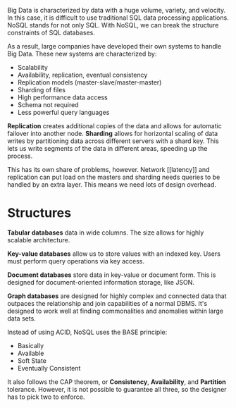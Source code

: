 Big Data is characterized by data with a huge volume, variety, and velocity. In this case, it is difficult to use traditional SQL data processing applications. NoSQL stands for not only SQL. With NoSQL, we can break the structure constraints of SQL databases. 

As a result, large companies have developed their own systems to handle Big Data. These new systems are characterized by:
- Scalability
- Availability, replication, eventual consistency
- Replication models (master-slave/master-master)
- Sharding of files
- High performance data access
- Schema not required
- Less powerful query languages

**Replication** creates additional copies of the data and allows for automatic failover into another node. **Sharding** allows for horizontal scaling of data writes by partitioning data across different servers with a shard key. This lets us write segments of the data in different areas, speeding up the process. 

This has its own share of problems, however. Network [[latency]] and replication can put load on the masters and sharding needs queries to be handled by an extra layer. This means we need lots of design overhead. 

# Structures
**Tabular databases** data in wide columns. The size allows for highly scalable architecture. 

**Key-value databases** allow us to store values with an indexed key. Users must perform query operations via key access. 

**Document databases** store data in key-value or document form. This is designed for document-oriented information storage, like JSON.

**Graph databases** are designed for highly complex and connected data that outpaces the relationship and join capabilities of a normal DBMS. It's designed to work well at finding commonalities and anomalies within large data sets. 

Instead of using ACID, NoSQL uses the BASE principle:
- Basically
- Available
- Soft State
- Eventually Consistent

It also follows the CAP theorem, or **Consistency**, **Availability**, and **Partition** tolerance. However, it is not possible to guarantee all three, so the designer has to pick two to enforce. 

